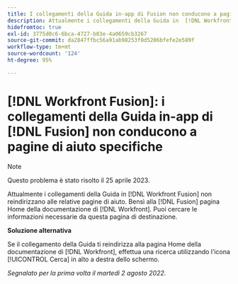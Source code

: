 ```yaml
---
title: I collegamenti della Guida in-app di Fusion non conducono a pagine di aiuto specifiche
description: Attualmente i collegamenti della Guida in  [!DNL Workfront Fusion]  non reindirizzano alle relative pagine di aiuto, bensì alla pagina Home della documentazione di Workfront. Puoi cercare le informazioni necessarie da questa pagina di destinazione.
hidefromtoc: true
exl-id: 3775d0c6-6bca-4727-b03e-4a0659cb3267
source-git-commit: da2847ffbc56a91ab98253f0d5206bfefe2e589f
workflow-type: tm+mt
source-wordcount: '124'
ht-degree: 95%

---
```


# [!DNL Workfront Fusion]: i collegamenti della Guida in-app di [!DNL Fusion] non conducono a pagine di aiuto specifiche

>[!NOTE]
>
>Questo problema è stato risolto il 25 aprile 2023.

Attualmente i collegamenti della Guida in [!DNL Workfront Fusion] non reindirizzano alle relative pagine di aiuto. Bensì alla [!DNL Fusion] pagina Home della documentazione di [!DNL Workfront]. Puoi cercare le informazioni necessarie da questa pagina di destinazione.

**Soluzione alternativa**

Se il collegamento della Guida ti reindirizza alla pagina Home della documentazione di [!DNL Workfront], effettua una ricerca utilizzando l’icona [!UICONTROL Cerca] in alto a destra dello schermo.

_Segnalato per la prima volta il martedì 2 agosto 2022._
